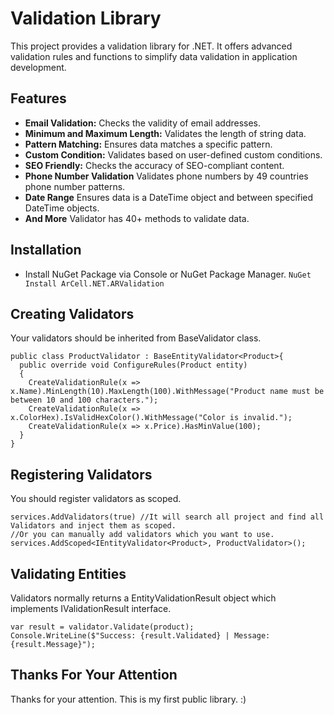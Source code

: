 # Validation Library

This project provides a validation library for .NET. It offers advanced validation rules and functions to simplify data validation in application development.

## Features

- **Email Validation:** Checks the validity of email addresses.
- **Minimum and Maximum Length:** Validates the length of string data.
- **Pattern Matching:** Ensures data matches a specific pattern.
- **Custom Condition:** Validates based on user-defined custom conditions.
- **SEO Friendly:** Checks the accuracy of SEO-compliant content.
- **Phone Number Validation** Validates phone numbers by 49 countries phone number patterns.
- **Date Range** Ensures data is a DateTime object and between specified DateTime objects.
-  **And More** Validator has 40+ methods to validate data.

## Installation
- Install NuGet Package via Console or NuGet Package Manager.
  ```NuGet Install ArCell.NET.ARValidation```

## Creating Validators
Your validators should be inherited from BaseValidator class.
```
public class ProductValidator : BaseEntityValidator<Product>{
  public override void ConfigureRules(Product entity)
  {
    CreateValidationRule(x => x.Name).MinLength(10).MaxLength(100).WithMessage("Product name must be between 10 and 100 characters.");
    CreateValidationRule(x => x.ColorHex).IsValidHexColor().WithMessage("Color is invalid.");
    CreateValidationRule(x => x.Price).HasMinValue(100);
  }
}
```
## Registering Validators
You should register validators as scoped.
```
services.AddValidators(true) //It will search all project and find all Validators and inject them as scoped.
//Or you can manually add validators which you want to use.
services.AddScoped<IEntityValidator<Product>, ProductValidator>();
```

## Validating Entities
Validators normally returns a EntityValidationResult object which implements IValidationResult interface.
```
var result = validator.Validate(product);
Console.WriteLine($"Success: {result.Validated} | Message: {result.Message}");
```
## Thanks For Your Attention
Thanks for your attention. This is my first public library. :)
